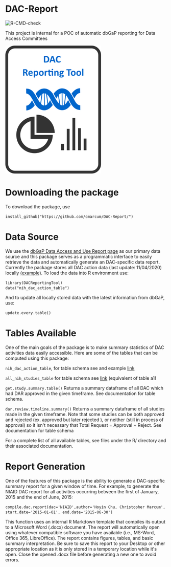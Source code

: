 # DAC-Report

![R-CMD-check](https://github.com/cmarcum/DAC-Report/workflows/R-CMD-check/badge.svg?branch=devel)

This project is internal for a POC of automatic dbGaP reporting for Data Access Committees

![logo](icons/dac.png)

# Downloading the package

To download the package, use

```
install_github("https://github.com/cmarcum/DAC-Report/") 
```
# Data Source
We use the [dbGaP Data Access and Use Report page](https://www.ncbi.nlm.nih.gov/projects/gap/cgi-bin/DataUseSummary.cgi) as our primary data source and this package serves as a programmatic interface to easily retrieve the data and automatically generate an DAC-specific data report. Currently the package stores all DAC action data (last update: 11/04/2020) locally [(example)](https://www.ncbi.nlm.nih.gov/projects/gap/cgi-bin/DataUseSummary.cgi?DAC=all&actType=all&stDate=04/23/2020&endDate=10/22/2020]). To load the data into R environment use:
```
library(DACReportingTool)
data("nih_dac_action_table")
```
And to update all locally stored data with the latest information from dbGaP, use:
```
update.every.table()
```

# Tables Available

One of the main goals of the package is to make summary statistics of DAC activities data easily accessible. Here are some of the tables that can be computed using this package:

`nih_dac_action_table`, for table schema see and example [link](https://www.ncbi.nlm.nih.gov/projects/gap/cgi-bin/DataUseSummary.cgi?DAC=all&actType=all&stDate=04/23/2020&endDate=10/22/2020)

`all_nih_studies_table` for table schema see [link](https://www.ncbi.nlm.nih.gov/projects/gap/cgi-bin/DataUseSummary.cgi?stDate=04%2F28%2F2020&endDate=05%2F28%2F2020&retTable=tablea1) (equivalent of table a1)

`get.study.summary.table()`
Returns a summary dataframe of all DAC which had DAR approved in the given timeframe. See documentation for table schema.

`dar.review.timeline.summary()`
Returns a summary dataframe of all studies made in the given timeframe. Note that some studies can be both approved and rejected (ex. approved but later rejected ), or neither (still in process of approval) so it isn't necessary that Total Request = Approval + Reject. See documentation for table schema

For a complete list of all available tables, see files under the R/ directory and their associated documentation.

# Report Generation

One of the features of this package is the ability to generate a DAC-specific summary report for a given window of time. For example, to generate the NIAID DAC report for all activities occurring between the first of January, 2015 and the end of June, 2015: 

```
compile.dac.report(dac='NIAID',author='Hoyin Chu, Christopher Marcum', start.date='2015-01-01', end.date='2015-06-30')
```

This function uses an internal R Markdown template that compiles its output to a Microsoft Word (.docx) document. The report will automatically open using whatever compatible software you have available (i.e., MS-Word, Office 365, LibreOffice). The report contains figures, tables, and basic summary interpretation. Be sure to save this report to your Desktop or other appropriate location as it is only stored in a temporary location while it's open. Close the opened .docx file before generating a new one to avoid errors.
